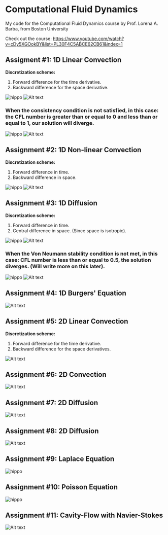 # Computational Fluid Dynamics

My code for the Computational Fluid Dynamics course by Prof. Lorena A. Barba, from Boston University

Check out the course: https://www.youtube.com/watch?v=cDy5XGOokBY&list=PL30F4C5ABCE62CB61&index=1

## Assigment #1: 1D Linear Convection
**Discretization scheme:**
1. Forward difference for the time derivative.
2. Backward difference for the space derivative.

![hippo](Images/1-exp18.gif)
![Alt text](Images/assigment1-3d.svg?raw=true "1")

### When the consistency condition is not satisfied, in this case: the CFL number is greater than or equal to 0 and less than or equal to 1, our solution will diverge.

![hippo](Images/1-exp31.gif)
![Alt text](Images/assigment1-3d-diverges.svg?raw=true "1")

## Assignment #2: 1D Non-linear Convection
**Discretization scheme:**
1. Forward difference in time.
2. Backward difference in space.

![hippo](Images/2-exp27.gif)
![Alt text](Images/assigment2-3d.svg?raw=true "2")

## Assignment #3: 1D Diffusion
**Discretization scheme:**
1. Forward difference in time.
2. Central difference in space. (Since space is isotropic).

![hippo](Images/3-exp16.gif)
![Alt text](Images/assigment3-3d.svg?raw=true "3")

### When the Von Neumann stability condition is not met, in this case: CFL number is less than or equal to 0.5, the solution diverges. (Will write more on this later).

![hippo](Images/3-exp29.gif)
![Alt text](Images/assigment3-3d_diverges.svg?raw=true "3 diverges")

## Assignment #4: 1D Burgers' Equation

![Alt text](Images/assigment4.svg?raw=true "4")

## Assignment #5: 2D Linear Convection
**Discretization scheme:**
1. Forward difference for the time derivative.
2. Backward difference for the space derivatives.

![Alt text](Images/assigment5.svg?raw=true "5")

## Assignment #6: 2D Convection

![Alt text](Images/assigment6.svg?raw=true "6")

## Assignment #7: 2D Diffusion

![Alt text](Images/assigment7.svg?raw=true "7")

## Assignment #8: 2D Diffusion

![Alt text](Images/assigment8.svg?raw=true "8")

## Assignment #9: Laplace Equation

![hippo](Images/9-exp54.gif)

## Assignment #10: Poisson Equation

![hippo](Images/10-exp59.gif)

## Assignment #11: Cavity-Flow with Navier-Stokes

![Alt text](Images/11-exp121.svg?raw=true "11")
